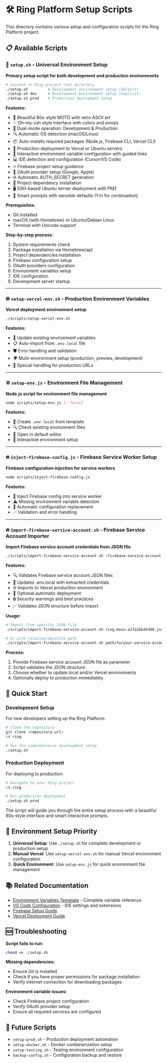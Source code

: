 # 🛠️ Ring Platform Setup Scripts

This directory contains various setup and configuration scripts for the Ring Platform project.

## 📋 Available Scripts

### 🚀 `setup.sh` - Universal Environment Setup
**Primary setup script for both development and production environments**

```bash
# Located in Ring project root directory
./setup.sh         # Development environment setup (default)
./setup.sh dev     # Development environment setup (explicit)
./setup.sh prod    # Production deployment setup
```

**Features:**
- 🎨 Beautiful 80s-style MOTD with retro ASCII art
- ✨ Oh-my-zsh style interface with colors and emojis
- 🔄 Dual-mode operation: Development & Production
- 🔍 Automatic OS detection (macOS/Linux)
- 📦 Auto-installs required packages (Node.js, Firebase CLI, Vercel CLI)
- 🚀 Production deployment to Vercel or Ubuntu servers
- 🔑 Interactive environment variable configuration with guided links
- 💻 IDE detection and configuration (Cursor/VS Code)
- 🔥 Firebase project setup guidance
- 🔐 OAuth provider setup (Google, Apple)
- 🌐 Automatic AUTH_SECRET generation
- 📂 Project dependency installation
- 🖥️ SSH-based Ubuntu server deployment with PM2
- 🎯 Smart prompts with sensible defaults (Y/n for continuation)

**Prerequisites:**
- Git installed
- macOS (with Homebrew) or Ubuntu/Debian Linux
- Terminal with Unicode support

**Step-by-step process:**
1. System requirements check
2. Package installation via Homebrew/apt
3. Project dependencies installation
4. Firebase configuration setup
5. OAuth providers configuration
6. Environment variables setup
7. IDE configuration
8. Development server startup

---

### 🌐 `setup-vercel-env.sh` - Production Environment Variables
**Vercel deployment environment setup**

```bash
./scripts/setup-vercel-env.sh
```

**Features:**
- 🔄 Update existing environment variables
- 📋 Auto-import from `.env.local` file
- 🛡️ Error handling and validation
- 🌍 Multi-environment setup (production, preview, development)
- 🔗 Special handling for production URLs

---

### ⚙️ `setup-env.js` - Environment File Management
**Node.js script for environment file management**

```bash
node scripts/setup-env.js [--force]
```

**Features:**
- 📄 Create `.env.local` from template
- 🔍 Check existing environment files
- 📝 Open in default editor
- 🔧 Interactive environment setup

---

### 🔥 `inject-firebase-config.js` - Firebase Service Worker Setup
**Firebase configuration injection for service workers**

```bash
node scripts/inject-firebase-config.js
```

**Features:**
- 🔧 Inject Firebase config into service worker
- ⚠️ Missing environment variable detection
- 🔄 Automatic configuration replacement
- ✅ Validation and error handling

---

### 🔥 `import-firebase-service-account.sh` - Firebase Service Account Importer
**Import Firebase service account credentials from JSON file**

```bash
./scripts/import-firebase-service-account.sh <firebase-service-account.json>
```

**Features:**
- 🔍 Validates Firebase service account JSON files
- 📝 Updates .env.local with extracted credentials
- 🌐 Imports to Vercel production environment
- 🚀 Optional automatic deployment
- 🔒 Security warnings and best practices
- ✅ Validates JSON structure before import

**Usage:**
```bash
# Import from specific JSON file
./scripts/import-firebase-service-account.sh ring-main-a17a2bb45d90.json

# Or with relative/absolute path
./scripts/import-firebase-service-account.sh path/to/your-service-account.json
```

**Process:**
1. Provide Firebase service account JSON file as parameter
2. Script validates the JSON structure
3. Choose whether to update local and/or Vercel environments
4. Optionally deploy to production immediately

## 🎯 Quick Start

### Development Setup
For new developers setting up the Ring Platform:

```bash
# Clone the repository
git clone <repository-url>
cd ring

# Run the comprehensive development setup
./setup.sh
```

### Production Deployment
For deploying to production:

```bash
# Navigate to your Ring project
cd ring

# Run production deployment
./setup.sh prod
```

The script will guide you through the entire setup process with a beautiful 80s-style interface and smart interactive prompts.

## 🔧 Environment Setup Priority

1. **Universal Setup**: Use `./setup.sh` for complete development or production setup
2. **Manual Vercel**: Use `setup-vercel-env.sh` for manual Vercel environment configuration
3. **Quick Environment**: Use `setup-env.js` for quick environment file management

## 📚 Related Documentation

- [Environment Variables Template](../env.local.template) - Complete variable reference
- [VS Code Configuration](../.vscode/) - IDE settings and extensions
- [Firebase Setup Guide](https://console.firebase.google.com)
- [Vercel Deployment Guide](https://vercel.com/docs)

## 🆘 Troubleshooting

**Script fails to run:**
```bash
chmod +x ./setup.sh
```

**Missing dependencies:**
- Ensure Git is installed
- Check if you have proper permissions for package installation
- Verify internet connection for downloading packages

**Environment variable issues:**
- Check Firebase project configuration
- Verify OAuth provider setup
- Ensure all required services are configured

## 🔮 Future Scripts

- `setup-prod.sh` - Production deployment automation
- `setup-docker.sh` - Docker containerization setup
- `setup-testing.sh` - Testing environment configuration
- `backup-config.sh` - Configuration backup and restore 